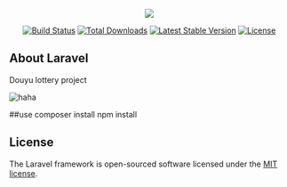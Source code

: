 <p align="center"><img src="https://laravel.com/assets/img/components/logo-laravel.svg"></p>

<p align="center">
<a href="https://travis-ci.org/laravel/framework"><img src="https://travis-ci.org/laravel/framework.svg" alt="Build Status"></a>
<a href="https://packagist.org/packages/laravel/framework"><img src="https://poser.pugx.org/laravel/framework/d/total.svg" alt="Total Downloads"></a>
<a href="https://packagist.org/packages/laravel/framework"><img src="https://poser.pugx.org/laravel/framework/v/stable.svg" alt="Latest Stable Version"></a>
<a href="https://packagist.org/packages/laravel/framework"><img src="https://poser.pugx.org/laravel/framework/license.svg" alt="License"></a>
</p>

## About Laravel

Douyu lottery project

![haha](https://timgsa.baidu.com/timg?image&quality=80&size=b9999_10000&sec=1494331517247&di=da53acca7260e0770a6424779497126b&imgtype=0&src=http%3A%2F%2Fpic2.orsoon.com%2F2016%2F1215%2F20161215100547239.jpg)

##use
composer install
npm install

## License

The Laravel framework is open-sourced software licensed under the [MIT license](http://opensource.org/licenses/MIT).
